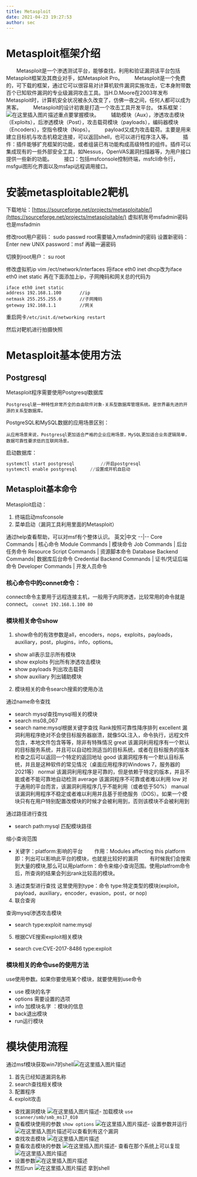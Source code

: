 ```yaml
---
title: Metasploit
date: 2021-04-23 19:27:53
author: sec
---
```

# Metasploit框架介绍
&emsp;&emsp;Metasploit是一个渗透测试平台，能够查找，利用和验证漏洞该平台包括Metasploit框架及其商业对手，如Metasploit Pro。
&emsp;&emsp;Metasploit是一个免费的，可下载的框架，通过它可以很容易对计算机软件漏洞实施攻击，它本身附带数百个已知软件漏洞的专业级漏洞攻击工具。当H.D.Moore在2003年发布Metasploit时，计算机安全状况被永久改变了，仿佛一夜之间，任何人都可以成为黑客。
&emsp;&emsp;Metasploit的设计初衷是打造一个攻击工具开发平台。
体系框架：
![在这里插入图片描述](img/20210423142629498.png)重点要掌握模块。
&emsp;&emsp;辅助模块（Aux），渗透攻击模块（Exploits），后渗透模块（Post），攻击载荷模块（payloads），编码器模块（Encoders），空指令模块（Nops）。
&emsp;&emsp;payload又成为攻击载荷。主要是用来建立目标机与攻击机稳定连接，可以返回shell，也可以进行程序注入等。
&emsp;&emsp;插件：插件能够扩充框架的功能，或者组装已有功能构成高级特性的组件。插件可以集成现有的一些外部安全工具，如Nessus，OpenVAS漏洞扫描器等，为用户接口提供一些新的功能。
&emsp;&emsp;接口：包括msfconsole控制终端，msfcli命令行，msfgui图形化界面以及msfapi远程调用接口。 
# 安装metasploitable2靶机
下载地址：[https://sourceforge.net/projects/metasploitable/](https://sourceforge.net/projects/metasploitable/)
虚拟机账号msfadmin密码也是msfadmin

修改root用户密码：
sudo passwd root需要输入msfadmin的密码
设置新密码：
Enter new UNIX password：msf
再输一遍密码

切换到root用户：
su root

修改虚拟机ip
vim /ect/network/interfaces
将iface eth0 inet dhcp改为iface eth0 inet static
再在下面添加上ip，子网掩码和网关总的代码为
```
iface eth0 inet static
address 192.168.1.100		//ip
netmask 255.255.255.0		//子网掩码
geteway 192.168.1.1			//网关
```
重启网卡`/etc/init.d/networking restart`

然后对靶机进行拍摄快照

# Metasploit基本使用方法
## Postgresql
Metasploit程序需要使用Postgresql数据库
	
	Postgresql是一种特性非常齐全的自由软件对象-关系型数据库管理系统。是世界最先进的开源的关系型数据库。
PostgreSQL和MySQL数据的应用场景区别：

	从应用场景来说，Postgresql更加适合严格的企业应用场景，MySQL更加适合业务逻辑简单，数据可靠性要求低的互联网场景。

启动数据库：
```py
systemctl start postgresql			//开启postgresql
systemctl enable postgresql		//设置成开机自启动
```

## Metasploit基本命令
Metasploit启动：
1. 终端启动msfconsole
2. 菜单启动（漏洞工具利用里面的Metasploit）


通过help查看帮助，可以对msf有个整体认识。
英文|中文
--|--
Core Commands			|							核心命令
Module Commands 	|							模块命令
Job Commands		|							后台任务命令
Resource Script Commands	|		资源脚本命令
Database Backend Commands|		数据库后台命令
Credential Backend Commands |	证书/凭证后端命令
Developer Commands			|			开发人员命令

### 核心命令中的connet命令：
connect命令主要用于远程连接主机，一般用于内网渗透，比较常用的命令就是 connect。
`connet 192.168.1.100 80`
### 模块相关命令show
1. show命令的有效参数是all，encoders，nops，exploits，payloads，auxiliary，post，plugins，info，options。
- show all表示显示所有模块
- show exploits   列出所有渗透攻击模块
- show payloads 列出攻击载荷
- show auxiliary  列出辅助模块
2. 模块相关的命令search搜索的使用办法
	
通过name命令查找 
- search mysql查找mysql相关的模块
- search ms08_067
- search name:mysql根据关键字查找
Rank按照可靠性降序排列
	excellent 漏洞利用程序绝对不会使目标服务器崩溃，就像SQL注入，命令执行，远程文件包含，本地文件包含等等，除非有特殊情况
	great 该漏洞利用程序有一个默认的目标服务系统，并且可以自动检测适当的目标系统，或者在目标服务的版本检查之后可以返回一个特定的返回地址
	good 该漏洞程序有一个默认目标系统，并且是这种软件的常见情况（桌面应用程序的Windows 7，服务器的2021等）
	normal 该漏洞利用程序是可靠的，但是依赖于特定的版本，并且不能或者不能可靠地自动检测
	average 该漏洞程序不可靠或者难以利用
	low 对于通用的平台而言，该漏洞利用程序几乎不能利用（或者低于50%）
	manual 该漏洞利用程序不稳定或者难以利用并且基于拒绝服务（DOS）。如果一个模块只有在用户特别配置改模块的时候才会被利用到，否则该模块不会被利用到
	
通过路径进行查找
- search path:mysql 匹配模块路径

缩小查询范围
- 关键字：platform:影响的平台
&emsp;&emsp;作用：Modules affecting this platform即：列出可以影响此平台的模块，也就是比较好的漏洞
&emsp;&emsp;有时候我们会搜索到大量的模块,那么可以用platform：命令来缩小查询范围。使用platfrom命令后，所查询的结果会列出rank比较高的模块。
3. 通过类型进行查找
这里使用到type：命令
type:特定类型的模块(exploit，payload，auxiliary，encoder，evasion，post，or nop)
4. 联合查询

查询mysql渗透攻击模块
- search type:exploit name:mysql
5. 根据CVE搜索exploit相关模块
- search cve:CVE-2017-8486 type:exploit
### 模块相关的命令use的使用方法
use使用参数。如果你要使用某个模块，就要使用到use命令
- use 模块的名字
- options 需要设置的选项
- info 加模块名字 ：模块的信息
- back退出模块
- run运行模块

# 模块使用流程
通过msf模块获取win7的shell![在这里插入图片描述](img/20210423185653769.png)
1. 首先已经知道漏洞名称
2. search查找相关模块
3. 配置程序
4. exploit攻击

-  查找漏洞模块
![在这里插入图片描述](img/20210423190030627.png)- 加载模块
`use scanner/smb/smb_ms17_010`
- 查看模块使用的参数
`show options`
![在这里插入图片描述](img/2021042319053589.png)- 设置参数并运行
![在这里插入图片描述](img/2021042319082418.png)可以查看到有这个漏洞
- 查找攻击模块 ![在这里插入图片描述](img/20210423191428527.png)
- 查看攻击模块的参数
![在这里插入图片描述](img/20210423191452603.png)- 查看在那个系统上可以复现
![在这里插入图片描述](img/20210423191823155.png)
- 设置参数![在这里插入图片描述](img/20210423191912396.png)  
- 然后run
![在这里插入图片描述](img/20210423192255573.png)
拿到shell
